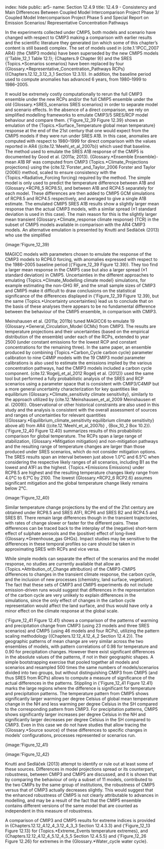 index: hide
public: ar5-
name: Section 12.4.9
title: 12.4.9 - Consistency and Main Differences Between Coupled Model Intercomparison Project Phase 3/ Coupled Model Intercomparison Project Phase 5 and Special Report on Emission Scenarios/ Representative Concentration Pathways

In the experiments collected under CMIP5, both models and scenario have changed with respect to CMIP3 making a comparison with earlier results and the scientific literature they generated (on which some of this chapter’s content is still based) complex. The set of models used in {cite.1.'IPCC_2007 AR4} (the CMIP3 models) have been superseded by the new CMIP5 models ({'Table_12_1 Table 12.1}; {Chapters.9 Chapter 9}) and the SRES {Topics.*Scenarios scenarios} have been replaced by four {Glossary.*Representative_Concentration_Pathways RCPs} ({Chapters.12.12_3.12_3_1 Section 12.3.1}). In addition, the baseline period used to compute anomalies has advanced 6 years, from 1980–1999 to 1986–2005.

It would be extremely costly computationally to rerun the full CMIP3 ensemble under the new RCPs and/or the full CMIP5 ensemble under the old {Glossary.*SRES_scenarios SRES scenarios} in order to separate model and scenario effects. In the absence of a direct comparison, we rely on simplified modelling frameworks to emulate CMIP3/5 SRES/RCP model behaviour and compare them. {'Figure_12_39 Figure 12.39} shows an emulation of the {Topics.*Surface_Temperature global mean temperature} response at the end of the 21st century that one would expect from the CMIP5 models if they were run under SRES A1B. In this case, anomalies are computed with respect to 1980–1999 for direct comparison with the values reported in AR4 ({cite.12.'Meehl_et_al_2007b}) which used that baseline. The method used to emulate the SRES A1B response of the CMIP5 is documented by Good et al. (2011a; 2013). {Glossary.*Ensemble Ensemble}-mean A1B RF was computed from CMIP3 {Topics.*Climate_Projections projections} using the {cite.12.'Forster_and_Taylor_2006 Forster and Taylor (2006)} method, scaled to ensure consistency with the {Topics.*Radiative_Forcing forcing} required by the method. The simple model is only used to predict the temperature difference between A1B and {Glossary.*RCP8_5 RCP8.5}, and between A1B and RCP4.5 separately for each model. These differences are then added to CMIP5 GCM simulations of RCP8.5 and RCP4.5 respectively, and averaged to give a single A1B estimate. The emulated CMIP5 SRES A1B results show a slightly larger mean response than the actual CMIP3 models, with a similar spread (±1 standard deviation is used in this case). The main reason for this is the slightly larger mean transient {Glossary.*Climate_response climate response} (TCR) in the subset of CMIP5 models available in comparison with the AR4 CMIP3 models. An alternative emulation is presented by Knutti and Sedláček (2013) who use the simplified

{image:'Figure_12_39}

MAGICC models with parameters chosen to emulate the response of the CMIP3 models to RCP6.0 forcing, with anomalies expressed with respect to the 1986–2005 baseline period ({'Figure_12_39 Figure 12.39}). They too find a larger mean response in the CMIP5 case but also a larger spread (±1 standard deviation) in CMIP5. Uncertainties in the different approaches to emulating {Topics.*Climate_Modelling climate model} simulations, for example estimating the non-GHG RF, and the small sample sizes of CMIP3 and CMIP5 make it difficult to draw conclusions on the statistical significance of the differences displayed in {'Figure_12_39 Figure 12.39}, but the same {Topics.*Uncertainty uncertainties} lead us to conclude that on the basis of these analyses there appears to be no fundamental difference between the behaviour of the CMIP5 ensemble, in comparison with CMIP3.

Meinshausen et al. (2011a; 2011b) tuned MAGICC6 to emulate 19 {Glossary.*General_Circulation_Model GCMs} from CMIP3. The results are temperature projections and their uncertainties (based on the empirical distribution of the ensemble) under each of the RCPs, extended to year 2500 (under constant emissions for the lowest RCP and constant concentrations for the remaining three). In the same paper, an ensemble produced by combining {Topics.*Carbon_Cycle carbon cycle} parameter calibration to nine C4MIP models with the 19 CMIP3 model parameter calibrations is also used to estimate the emissions implied by the various concentration pathways, had the CMIP3 models included a carbon cycle component. {cite.12.'Rogelj_et_al_2012 Rogelj et al. (2012)} used the same tool but performed a fully probabilistic analysis of the SRES and RCP scenarios using a parameter space that is consistent with CMIP3/C4MIP but a more general uncertainty characterization for key quantities like equilibrium {Glossary.*Climate_sensitivity climate sensitivity}, similarly to the approach utilized by {cite.12.'Meinshausen_et_al_2009 Meinshausen et al. (2009)}. Observational or other historical constraints are also used in this study and the analysis is consistent with the overall assessment of sources and ranges of uncertainties for relevant quantities ({Glossary.*Equilibrium_climate_sensitivity equilibrium climate sensitivity} above all) from AR4 ({cite.12.'Meehl_et_al_2007b} , {Box_10_2 Box 10.2}). {'Figure_12_40 Figure 12.40} summarizes results of this probabilistic comparison for global temperature. The RCPs span a large range of stabilization, {Glossary.*Mitigation mitigation} and non-mitigation pathways and the resulting range of temperature changes are larger than those produced under SRES scenarios, which do not consider mitigation options. The SRES results span an interval between just above 1.0°C and 6.5°C when considering the respective likely ranges of all scenarios, including B1 as the lowest and A1FI as the highest. {Topics.*Emissions Emissions} under RCP8.5 are highest and the resulting temperature changes likely range from 4.0°C to 6.1°C by 2100. The lowest {Glossary.*RCP2_6 RCP2.6} assumes significant mitigation and the global temperature change likely remains below 2°C.

{image:'Figure_12_40}

Similar temperature change projections by the end of the 21st century are obtained under RCP8.5 and SRES A1FI, RCP6 and SRES B2 and RCP4.5 and SRES B1. There remain large differences though in the transient trajectories, with rates of change slower or faster for the different pairs. These differences can be traced back to the interplay of the (negative) short-term effect of sulphate aerosols and the (positive) effect of long-lived {Glossary.*Greenhouse_gas GHGs}. Impact studies may be sensitive to the differences in these temporal profiles so care should be taken in approximating SRES with RCPs and vice versa.

While simple models can separate the effect of the scenarios and the model response, no studies are currently available that allow an {Topics.*Attribution_of_Change attribution} of the CMIP3-CMIP5 differences to changes in the transient climate response, the carbon cycle, and the inclusion of new processes (chemistry, land surface, vegetation). The fact that these sets of CMIP3 and CMIP5 experiments do not include emission-driven runs would suggest that differences in the representation of the carbon cycle are very unlikely to explain differences in the simulations, since the only effect of changes in the carbon cycle representation would affect the land surface, and thus would have only a minor effect on the climate response at the global scale.

{'Figure_12_41 Figure 12.41} shows a comparison of the patterns of warming and precipitation change from CMIP3 (using 23 models and three SRES scenarios) and CMIP5 (using 46 models and four RCPs), utilizing the pattern scaling methodology ({Chapters.12.12_4.12_4_2 Section 12.4.2}). The geographic patterns of mean change are very similar across the two ensembles of models, with pattern correlations of 0.98 for temperature and 0.90 for precipitation changes. However there exist significant differences in the absolute values of the patterns, if not in their geographic shapes. A simple bootstrapping exercise that pooled together all models and scenarios and resampled 500 times the same numbers of models/scenarios divided into two groups, but without distinguishing CMIP3 from CMIP5 (and thus SRES from RCPs) allows to compute a measure of significance of the actual differences in the patterns. Stippling in {'Figure_12_41 Figure 12.41} marks the large regions where the difference is significant for temperature and precipitation patterns. The temperature pattern from CMIP5 shows significantly larger warming per degree Celsius of global mean temperature change in the NH and less warming per degree Celsius in the SH compared to the corresponding pattern from CMIP3. For precipitation patterns, CMIP5 shows significantly larger increases per degree Celsius in the NH and significantly larger decreases per degree Celsius in the SH compared to CMIP3. Even in this case we do not have studies that allow tracing the {Glossary.*Source source} of these differences to specific changes in models’ configurations, processes represented or scenarios run.

{image:'Figure_12_41}

{image:'Figure_12_42}

Knutti and Sedláček (2013) attempt to identify or rule out at least some of these sources. Differences in model projections spread or its counterpart, robustness, between CMIP3 and CMIP5 are discussed, and it is shown that by comparing the behaviour of only a subset of 11 models, contributed to the two CMIPs by the same group of institutions, the robustness of CMIP5 versus that of CMIP3 actually decreases slightly. This would suggest that the enhanced robustness of CMIP5 is not clearly attributable to advances in modelling, and may be a result of the fact that the CMIP5 ensemble contains different versions of the same model that are counted as independent in this measure of robustness.

A comparison of CMIP3 and CMIP5 results for extreme indices is provided in {Chapters.12.12_4.12_4_3.12_4_3_3 Section 12.4.3.3} and {'Figure_12_13 Figure 12.13} for {Topics.*Extreme_Events temperature extremes}, and {Chapters.12.12_4.12_4_5.12_4_5_5 Section 12.4.5.5} and {'Figure_12_26 Figure 12.26} for extremes in the {Glossary.*Water_cycle water cycle}.
